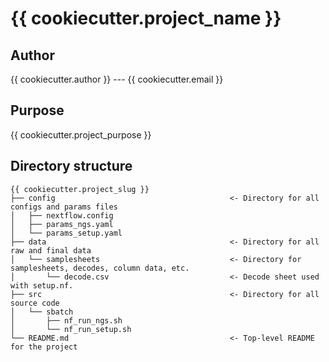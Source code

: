 # {{ cookiecutter.project_name }}

## Author

{{ cookiecutter.author }} --- {{ cookiecutter.email }}

## Purpose

{{  cookiecutter.project_purpose }}

## Directory structure

```text
{{ cookiecutter.project_slug }}
├── config                                       <- Directory for all configs and params files
│   ├── nextflow.config
│   ├── params_ngs.yaml
│   └── params_setup.yaml
├── data                                         <- Directory for all raw and final data
│   └── samplesheets                             <- Directory for samplesheets, decodes, column data, etc.
│       └── decode.csv                           <- Decode sheet used with setup.nf.
├── src                                          <- Directory for all source code
│   └── sbatch
│       ├── nf_run_ngs.sh
│       └── nf_run_setup.sh
└── README.md                                    <- Top-level README for the project
```

